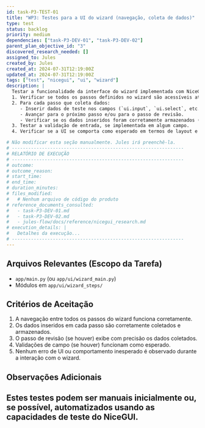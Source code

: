 ```yaml
---
id: task-P3-TEST-01
title: "WP3: Testes para a UI do wizard (navegação, coleta de dados)"
type: test
status: backlog
priority: medium
dependencies: ["task-P3-DEV-01", "task-P3-DEV-02"]
parent_plan_objective_id: "3"
discovered_research_needed: []
assigned_to: Jules
created_by: Jules
created_at: 2024-07-31T12:19:00Z
updated_at: 2024-07-31T12:19:00Z
tags: ["test", "nicegui", "ui", "wizard"]
description: |
  Testar a funcionalidade da interface do wizard implementada com NiceGUI:
  1. Verificar se todos os passos definidos no wizard são acessíveis através da navegação (botões "Próximo" e "Anterior" do stepper).
  2. Para cada passo que coleta dados:
     - Inserir dados de teste nos campos (`ui.input`, `ui.select`, etc.).
     - Avançar para o próximo passo e/ou para o passo de revisão.
     - Verificar se os dados inseridos foram corretamente armazenados (ex: inspecionando `app.storage.user['wizard_data']` ou verificando se são exibidos corretamente no passo de revisão).
  3. Testar a validação de entrada, se implementada em algum campo.
  4. Verificar se a UI se comporta como esperado em termos de layout e responsividade básica.

# Não modificar esta seção manualmente. Jules irá preenchê-la.
# ---------------------------------------------------------------
# RELATÓRIO DE EXECUÇÃO
# ---------------------------------------------------------------
# outcome:
# outcome_reason:
# start_time:
# end_time:
# duration_minutes:
# files_modified:
#   # Nenhum arquivo de código do produto
# reference_documents_consulted:
#   - task-P3-DEV-01.md
#   - task-P3-DEV-02.md
#   - jules-flow/docs/reference/nicegui_research.md
# execution_details: |
#   Detalhes da execução...
# ---------------------------------------------------------------
---
```


## Arquivos Relevantes (Escopo da Tarefa)
* `app/main.py` (ou `app/ui/wizard_main.py`)
* Módulos em `app/ui/wizard_steps/`

## Critérios de Aceitação
1. A navegação entre todos os passos do wizard funciona corretamente.
2. Os dados inseridos em cada passo são corretamente coletados e armazenados.
3. O passo de revisão (se houver) exibe com precisão os dados coletados.
4. Validações de campo (se houver) funcionam como esperado.
5. Nenhum erro de UI ou comportamento inesperado é observado durante a interação com o wizard.

## Observações Adicionais
Estes testes podem ser manuais inicialmente ou, se possível, automatizados usando as capacidades de teste do NiceGUI.
---
